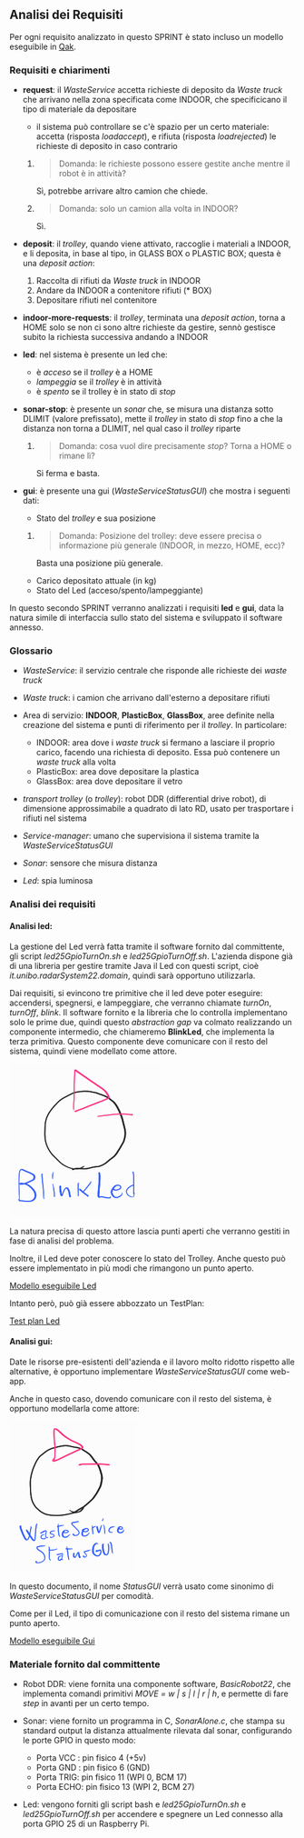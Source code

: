 ## Analisi dei Requisiti

Per ogni requisito analizzato in questo SPRINT è stato incluso un modello eseguibile in [Qak](#scelta-del-linguaggio-di-modellazione). 

### Requisiti e chiarimenti

- **request**: il *WasteService* accetta richieste di deposito da *Waste truck* che arrivano nella zona specificata come INDOOR, che specificicano il tipo di materiale da depositare
    - il sistema può controllare se c'è spazio per un certo materiale: accetta (risposta *loadaccept*), e rifiuta (risposta *loadrejected*) le richieste di deposito in caso contrario
    1. > Domanda: le richieste possono essere gestite anche mentre il robot è in attività?

        Sì, potrebbe arrivare altro camion che chiede.

    2. > Domanda: solo un camion alla volta in INDOOR?

        Sì.

- **deposit**: il *trolley*, quando viene attivato, raccoglie i materiali a INDOOR, e li deposita, in base al tipo, in GLASS BOX o PLASTIC BOX; questa è una *deposit action*:
    1. Raccolta di rifiuti da *Waste truck* in INDOOR
    2. Andare da INDOOR a contenitore rifiuti (\* BOX)
    3. Depositare rifiuti nel contenitore

- **indoor-more-requests**: il *trolley*, terminata una *deposit action*, torna a HOME solo se non ci sono altre richieste da gestire, sennò gestisce subito la richiesta successiva andando a INDOOR

- **led**: nel sistema è presente un led che:
    - è *acceso* se il *trolley* è a HOME
    - *lampeggia* se il *trolley* è in attività
    - è *spento* se il trolley è in stato di *stop*

- **sonar-stop**: è presente un *sonar* che, se misura una distanza sotto DLIMIT (valore prefissato), mette il *trolley* in stato di *stop* fino a che la distanza non torna a DLIMIT, nel qual caso il *trolley* riparte
    1. > Domanda: cosa vuol dire precisamente *stop*? Torna a HOME o rimane lì?

        Si ferma e basta.

- **gui**: è presente una gui (*WasteServiceStatusGUI*) che mostra i seguenti dati:
    - Stato del *trolley* e sua posizione
    1. > Domanda: Posizione del trolley: deve essere precisa o informazione più generale (INDOOR, in mezzo, HOME, ecc)?
    
        Basta una posizione più generale.
    - Carico depositato attuale (in kg)
    - Stato del Led (acceso/spento/lampeggiante)

In questo secondo SPRINT verranno analizzati i requisiti **led** e **gui**, data la natura simile di interfaccia sullo stato del sistema e sviluppato il software annesso.

### Glossario

- *WasteService*: il servizio centrale che risponde alle richieste dei *waste truck*

- *Waste truck*: i camion che arrivano dall'esterno a depositare rifiuti

- Area di servizio: **INDOOR**, **PlasticBox**, **GlassBox**, aree definite nella creazione del sistema e punti di riferimento per il *trolley*. In particolare:
    - INDOOR: area dove i *waste truck* si fermano a lasciare il proprio carico, facendo una richiesta di deposito. Essa può contenere un *waste truck* alla volta
    - PlasticBox: area dove depositare la plastica
    - GlassBox: area dove depositare il vetro

- *transport trolley* (o *trolley*): robot DDR (differential drive robot), di dimensione approssimabile a quadrato di lato RD, usato per trasportare i rifiuti nel sistema

- *Service-manager*: umano che supervisiona il sistema tramite la *WasteServiceStatusGUI*

- *Sonar*: sensore che misura distanza

- *Led*: spia luminosa

### Analisi dei requisiti

#### Analisi **led**:

La gestione del Led verrà fatta tramite il software fornito dal committente, gli script *led25GpioTurnOn.sh* e *led25GpioTurnOff.sh*. L'azienda dispone già di una libreria per gestire tramite Java il Led con questi script, cioè *it.unibo.radarSystem22.domain*, quindi sarà opportuno utilizzarla.

Dai requisiti, si evincono tre primitive che il led deve poter eseguire: accendersi, spegnersi, e lampeggiare, che verranno chiamate *turnOn*, *turnOff*, *blink*. Il software fornito e la libreria che lo controlla implementano solo le prime due, quindi questo *abstraction gap* va colmato realizzando un componente intermedio, che chiameremo **BlinkLed**, che implementa la terza primitiva. Questo componente deve comunicare con il resto del sistema, quindi viene modellato come attore.

![](img/sprint2_req_led.png)

La natura precisa di questo attore lascia punti aperti che verranno gestiti in fase di analisi del problema.

Inoltre, il Led deve poter conoscere lo stato del Trolley.
Anche questo può essere implementato in più modi che rimangono un punto aperto.

[Modello eseguibile Led](../model.requisiti/src/led.qak)

Intanto però, può già essere abbozzato un TestPlan:

[Test plan Led](../model.requisiti/test/it/unibo/TestLed.kt)

#### Analisi **gui**:

Date le risorse pre-esistenti dell'azienda e il lavoro molto ridotto rispetto alle alternative, è opportuno implementare *WasteServiceStatusGUI* come web-app.

Anche in questo caso, dovendo comunicare con il resto del sistema, è opportuno modellarla come attore:

![](img/sprint2_req_gui.png)

In questo documento, il nome *StatusGUI* verrà usato come sinonimo di *WasteServiceStatusGUI* per comodità.

Come per il Led, il tipo di comunicazione con il resto del sistema rimane un punto aperto.

[Modello eseguibile Gui](../model.requisiti/src/gui.qak)

### Materiale fornito dal committente

- Robot DDR: viene fornita una componente software, *BasicRobot22*, che implementa comandi primitivi *MOVE = w | s | l | r | h*, e permette di fare *step* in avanti per un certo tempo.
- Sonar: viene fornito un programma in C, *SonarAlone.c*, che stampa su standard output la distanza attualmente rilevata dal sonar, configurando le porte GPIO in questo modo:
    - Porta VCC : pin fisico 4 (+5v)
    - Porta GND : pin fisico 6 (GND)
    - Porta TRIG: pin fisico 11 (WPI 0, BCM 17)
    - Porta ECHO: pin fisico 13 (WPI 2, BCM 27)

- Led: vengono forniti gli script bash e *led25GpioTurnOn.sh* e *led25GpioTurnOff.sh* per accendere e spegnere un Led connesso alla porta GPIO 25 di un Raspberry Pi.

